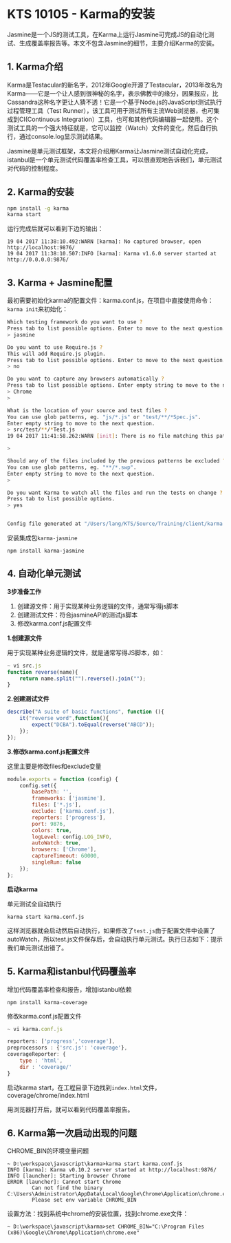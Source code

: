 # KTS 10105 - Karma的安装

Jasmine是一个JS的测试工具，在Karma上运行Jasmine可完成JS的自动化测试、生成覆盖率报告等。本文不包含Jasmine的细节，主要介绍Karma的安装。

## 1. Karma介绍

Karma是Testacular的新名字，2012年Google开源了Testacular，2013年改名为Karma——它是一个让人感到很神秘的名字，表示佛教中的缘分，因果报应，比Cassandra这种名字更让人猜不透！它是一个基于Node.js的JavaScript测试执行过程管理工具（Test Runner），该工具可用于测试所有主流Web浏览器，也可集成到CI\(Continuous Integration）工具，也可和其他代码编辑器一起使用。这个测试工具的一个强大特征就是，它可以监控（Watch）文件的变化，然后自行执行，通过console.log显示测试结果。

Jasmine是单元测试框架，本文将介绍用Karma让Jasmine测试自动化完成，istanbul是一个单元测试代码覆盖率检查工具，可以很直观地告诉我们，单元测试对代码的控制程度。

## 2. Karma的安装

```bash
npm install -g karma
karma start
```

运行完成后就可以看到下边的输出：

```
19 04 2017 11:38:10.492:WARN [karma]: No captured browser, open http://localhost:9876/
19 04 2017 11:38:10.507:INFO [karma]: Karma v1.6.0 server started at http://0.0.0.0:9876/
```

## 3. Karma + Jasmine配置

最初需要初始化karma的配置文件：karma.conf.js，在项目中直接使用命令：`karma init`来初始化：

```bash
Which testing framework do you want to use ?
Press tab to list possible options. Enter to move to the next question.
> jasmine

Do you want to use Require.js ?
This will add Require.js plugin.
Press tab to list possible options. Enter to move to the next question.
> no

Do you want to capture any browsers automatically ?
Press tab to list possible options. Enter empty string to move to the next question.
> Chrome
>

What is the location of your source and test files ?
You can use glob patterns, eg. "js/*.js" or "test/**/*Spec.js".
Enter empty string to move to the next question.
> src/test/**/*Test.js
19 04 2017 11:41:58.262:WARN [init]: There is no file matching this pattern.

>

Should any of the files included by the previous patterns be excluded ?
You can use glob patterns, eg. "**/*.swp".
Enter empty string to move to the next question.
>

Do you want Karma to watch all the files and run the tests on change ?
Press tab to list possible options.
> yes


Config file generated at "/Users/lang/KTS/Source/Training/client/karma.conf.js".
```

安装集成包`karma-jasmine`

```
npm install karma-jasmine
```

## 4. 自动化单元测试

**3步准备工作**

1. 创建源文件：用于实现某种业务逻辑的文件，通常写得js脚本
2. 创建测试文件：符合jasmineAPI的测试js脚本
3. 修改karma.conf.js配置文件

**1.创建源文件**

用于实现某种业务逻辑的文件，就是通常写得JS脚本，如：

```javascript
~ vi src.js
function reverse(name){
    return name.split("").reverse().join("");
}
```

**2.创建测试文件**

```javascript
describe("A suite of basic functions", function (){
    it("reverse word",function(){
        expect("DCBA").toEqual(reverse("ABCD"));
    });
});
```

**3.修改karma.conf.js配置文件**

这里主要是修改files和exclude变量

```javascript
module.exports = function (config) {
    config.set({
        basePath: '',
        frameworks: ['jasmine'],
        files: ['*.js'],
        exclude: ['karma.conf.js'],
        reporters: ['progress'],
        port: 9876,
        colors: true,
        logLevel: config.LOG_INFO,
        autoWatch: true,
        browsers: ['Chrome'],
        captureTimeout: 60000,
        singleRun: false
    });
};
```

**启动karma**

单元测试全自动执行

```
karma start karma.conf.js
```

这样浏览器就会启动然后自动执行，如果修改了`test.js`由于配置文件中设置了autoWatch，所以test.js文件保存后，会自动执行单元测试。执行日志如下：提示我们单元测试出错了。

## 5. Karma和istanbul代码覆盖率

增加代码覆盖率检查和报告，增加istanbul依赖

```
npm install karma-coverage
```

修改karma.conf.js配置文件

```javascript
~ vi karma.conf.js

reporters: ['progress','coverage'],
preprocessors : {'src.js': 'coverage'},
coverageReporter: {
    type : 'html',
    dir : 'coverage/'
}
```

启动karma start，在工程目录下边找到`index.html`文件，coverage/chrome/index.html

用浏览器打开后，就可以看到代码覆盖率报告。

## 6. Karma第一次启动出现的问题

CHROME\_BIN的环境变量问题

```
~ D:\workspace\javascript\karma>karma start karma.conf.js
INFO [karma]: Karma v0.10.2 server started at http://localhost:9876/
INFO [launcher]: Starting browser Chrome
ERROR [launcher]: Cannot start Chrome
        Can not find the binary C:\Users\Administrator\AppData\Local\Google\Chrome\Application\chrome.exe
        Please set env variable CHROME_BIN
```

设置方法：找到系统中chrome的安装位置，找到chrome.exe文件：

```
~ D:\workspace\javascript\karma>set CHROME_BIN="C:\Program Files (x86)\Google\Chrome\Application\chrome.exe"
```



